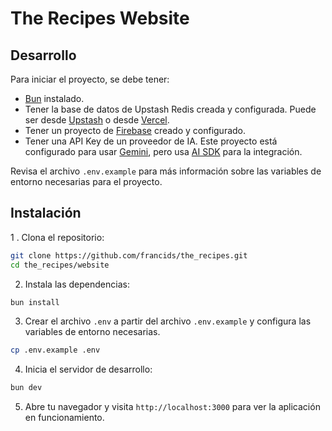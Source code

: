# The Recipes Website

## Desarrollo

Para iniciar el proyecto, se debe tener:

- [Bun](https://bun.sh/) instalado.
- Tener la base de datos de Upstash Redis creada y configurada. Puede ser desde [Upstash](https://upstash.com/) o desde [Vercel](https://vercel.com/docs/redis).
- Tener un proyecto de [Firebase](https://console.firebase.google.com/) creado y configurado.
- Tener una API Key de un proveedor de IA. Este proyecto está configurado para usar [Gemini](https://ai.google.dev/), pero usa [AI SDK](https://sdk.vercel.ai/) para la integración.

Revisa el archivo `.env.example` para más información sobre las variables de entorno necesarias para el proyecto.

## Instalación

1 . Clona el repositorio:

```bash
git clone https://github.com/francids/the_recipes.git
cd the_recipes/website
```

2. Instala las dependencias:

```bash
bun install
```

3. Crear el archivo `.env` a partir del archivo `.env.example` y configura las variables de entorno necesarias.

```bash
cp .env.example .env
```

4. Inicia el servidor de desarrollo:

```bash
bun dev
```

5. Abre tu navegador y visita `http://localhost:3000` para ver la aplicación en funcionamiento.
